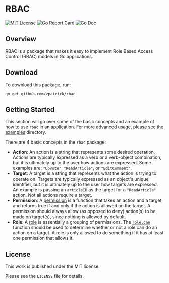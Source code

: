# RBAC

[![MIT License](https://img.shields.io/badge/license-MIT-blue.svg)](https://github.com/zpatrick/rbac/blob/master/LICENSE)
[![Go Report Card](https://goreportcard.com/badge/github.com/zpatrick/rbac)](https://goreportcard.com/report/github.com/zpatrick/rbac)
[![Go Doc](https://godoc.org/github.com/zpatrick/rbac?status.svg)](https://godoc.org/github.com/zpatrick/rbac)

## Overview
RBAC is a package that makes it easy to implement Role Based Access Control (RBAC) models in Go applications. 

## Download
To download this package, run:
```
go get github.com/zpatrick/rbac
```

## Getting Started
This section will go over some of the basic concepts and an example of how to use `rbac` in an application.
For more advanced usage, please see the [examples](/examples) directory. 


There are 4 basic concepts in the `rbac` package:
* **Action**: An action is a string that represents some desired operation. 
Actions are typically expressed as a verb or a verb-object combination, but it is ultimately up to the user how actions are expressed. 
Some examples are: `"Upvote"`, `"ReadArticle"`, or `"EditComment"`. 
* **Target**: A target is a string that represents what the action is trying to operate on. 
Targets are typically expressed as an object's unique identifier, but it is ultimately up to the user how targets are expressed. 
An example is passing an `articleID` as the target for a `"ReadArticle"` action. 
Not all actions require a target. 
* **Permission**: A [permission](https://godoc.org/github.com/zpatrick/rbac#Permission) is a function that takes an action and a target, and returns true if and only if the action is allowed on the target. 
A permission should always allow (as opposed to deny) action(s) to be made on target(s), since nothing is allowed by default. 
* **Role**: A [role](https://godoc.org/github.com/zpatrick/rbac#Role) is essentially a grouping of permissions. 
The [`role.Can`](https://godoc.org/github.com/zpatrick/rbac#Role.Can) function should be used to determine whether or not a role can do an action on a target. 
A role is only allowed to do something if it has at least one permission that allows it. 

## License
This work is published under the MIT license.

Please see the `LICENSE` file for details.
